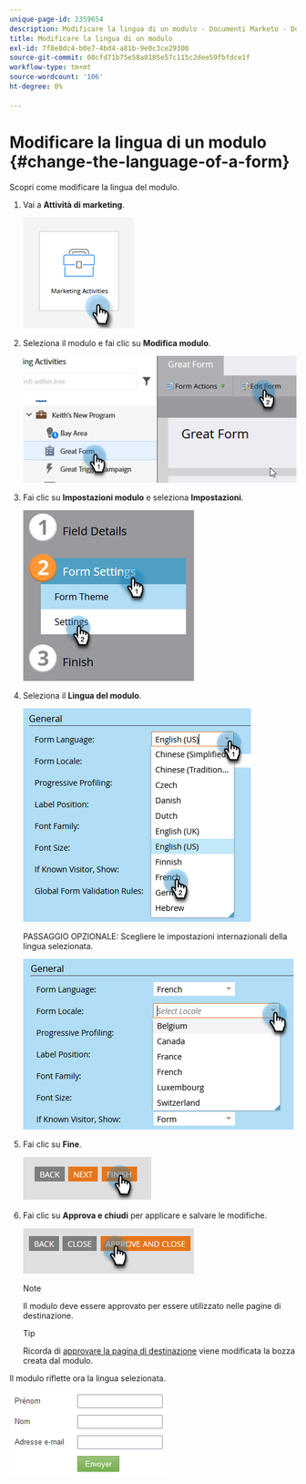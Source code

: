 ```yaml
---
unique-page-id: 2359654
description: Modificare la lingua di un modulo - Documenti Marketo - Documentazione del prodotto
title: Modificare la lingua di un modulo
exl-id: 7f8e8dc4-b0e7-4bd4-a81b-9e0c3ce29300
source-git-commit: 08cfd71b75e58a0185e57c115c2dee59fbfdce1f
workflow-type: tm+mt
source-wordcount: '106'
ht-degree: 0%

---
```


# Modificare la lingua di un modulo {#change-the-language-of-a-form}

Scopri come modificare la lingua del modulo.

1. Vai a **Attività di marketing**.

   ![](assets/change-the-language-of-a-form-1.png)

1. Seleziona il modulo e fai clic su **Modifica modulo**.

   ![](assets/change-the-language-of-a-form-2.png)

1. Fai clic su **Impostazioni modulo** e seleziona **Impostazioni**.

   ![](assets/change-the-language-of-a-form-3.png)

1. Seleziona il **Lingua del modulo**.

   ![](assets/change-the-language-of-a-form-4.png)

   PASSAGGIO OPZIONALE: Scegliere le impostazioni internazionali della lingua selezionata.

   ![](assets/change-the-language-of-a-form-5.png)

1. Fai clic su **Fine**.

   ![](assets/change-the-language-of-a-form-6.png)

1. Fai clic su **Approva e chiudi** per applicare e salvare le modifiche.

   ![](assets/change-the-language-of-a-form-7.png)

   >[!NOTE]
   >
   >Il modulo deve essere approvato per essere utilizzato nelle pagine di destinazione.

   >[!TIP]
   >
   >Ricorda di [approvare la pagina di destinazione](/help/marketo/product-docs/demand-generation/landing-pages/understanding-landing-pages/approve-unapprove-or-delete-a-landing-page.md) viene modificata la bozza creata dal modulo.

Il modulo riflette ora la lingua selezionata.

![](assets/change-the-language-of-a-form-8.png)

